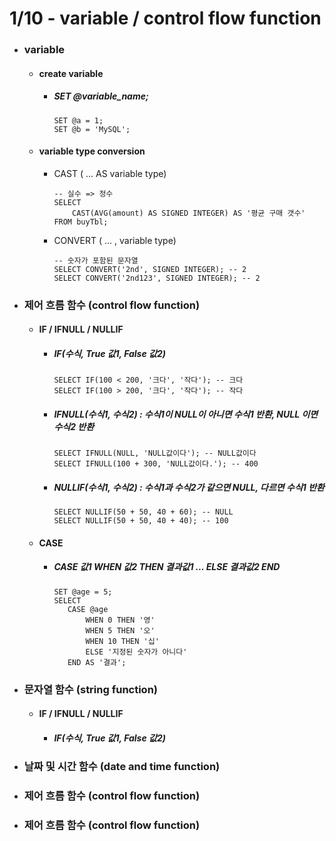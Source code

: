 # 1/10 - variable / control flow function
- ### variable
  - #### create variable
    + ##### SET @variable_name;
      ```mysql
      SET @a = 1;
      SET @b = 'MySQL';
      ```
   - #### variable type conversion
     + CAST ( ... AS variable type)
        ```mysql
        -- 실수 => 정수
        SELECT
            CAST(AVG(amount) AS SIGNED INTEGER) AS '평균 구매 갯수'
        FROM buyTbl;
        ```
     + CONVERT ( ... , variable type)
       ```mysql
       -- 숫자가 포함된 문자열
       SELECT CONVERT('2nd', SIGNED INTEGER); -- 2
       SELECT CONVERT('2nd123', SIGNED INTEGER); -- 2
       ```
       
- ### 제어 흐름 함수 (control flow function)
   - #### IF / IFNULL / NULLIF
     + ##### IF(수식, True 값1, False 값2)
       ```mysql
       SELECT IF(100 < 200, '크다', '작다'); -- 크다
       SELECT IF(100 > 200, '크다', '작다'); -- 작다
       ```
     + ##### IFNULL(수식1, 수식2) : 수식1이 NULL이 아니면 수식1 반환, NULL 이면 수식2 반환
       ```mysql
       SELECT IFNULL(NULL, 'NULL값이다'); -- NULL값이다
       SELECT IFNULL(100 + 300, 'NULL값이다.'); -- 400
       ```
     + ##### NULLIF(수식1, 수식2) : 수식1과 수식2가 같으면 NULL, 다르면 수식1 반환
       ```mysql
       SELECT NULLIF(50 + 50, 40 + 60); -- NULL
       SELECT NULLIF(50 + 50, 40 + 40); -- 100
       ```
   - #### CASE    
     + ##### CASE 값1 WHEN 값2 THEN 결과값1 ... ELSE 결과값2 END
       ```mysql
       SET @age = 5;
       SELECT 
          CASE @age
              WHEN 0 THEN '영'
              WHEN 5 THEN '오'
              WHEN 10 THEN '십'
              ELSE '지정된 숫자가 아니다'
          END AS '결과';
       ```
- ### 문자열 함수 (string function)
   - #### IF / IFNULL / NULLIF
     + ##### IF(수식, True 값1, False 값2)

- ### 날짜 및 시간 함수 (date and time function)
- ### 제어 흐름 함수 (control flow function)
- ### 제어 흐름 함수 (control flow function)

